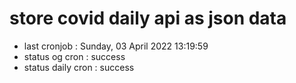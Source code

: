 # store covid daily api as json data

- last cronjob : Sunday, 03 April 2022 13:19:59
- status og cron : success
- status daily cron : success
      
      